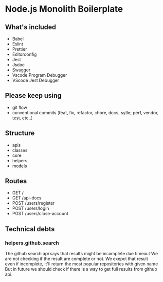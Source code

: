 # Node.js Monolith Boilerplate

## What's included

* Babel
* Eslint
* Prettier
* Editorconfig
* Jest
* Jsdoc
* Swagger
* Vscode Program Debugger
* VScode Jest Debugger

## Please keep using

* git flow
* conventional commits (feat, fix, refactor, chore, docs, sytle, perf, vendor, test, etc..)

## Structure

* apis
* classes
* core
* helpers
* models

## Routes

* GET /
* GET /api-docs
* POST /users/register
* POST /users/login
* POST /users/close-account

## Technical debts

### helpers.github.search

The github search api says that results might be incomplete due timeout
We are not checking if the result are complete or not.
We exepct that result even if incomplete, it'll return the most popular repositories with given name
But in future we should check if there is a way to get full results from github api.

